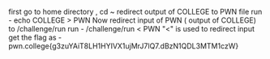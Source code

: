 first go to home directory , cd ~
redirect output of COLLEGE to PWN file
run - echo COLLEGE > PWN
Now redirect input of PWN ( output of COLLEGE) to /challenge/run
run - /challenge/run < PWN 
"<" is used to redirect input 
get the flag as - pwn.college{g3zuYAiT8LH1HYIVX1ujMrJ7lQ7.dBzN1QDL3MTM1czW}
